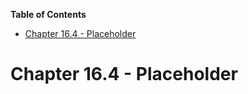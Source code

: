<!-- START doctoc generated TOC please keep comment here to allow auto update -->
<!-- DON'T EDIT THIS SECTION, INSTEAD RE-RUN doctoc TO UPDATE -->
**Table of Contents**

- [Chapter 16.4 - Placeholder](#chapter-164---placeholder)

<!-- END doctoc generated TOC please keep comment here to allow auto update -->

# Chapter 16.4 - Placeholder
